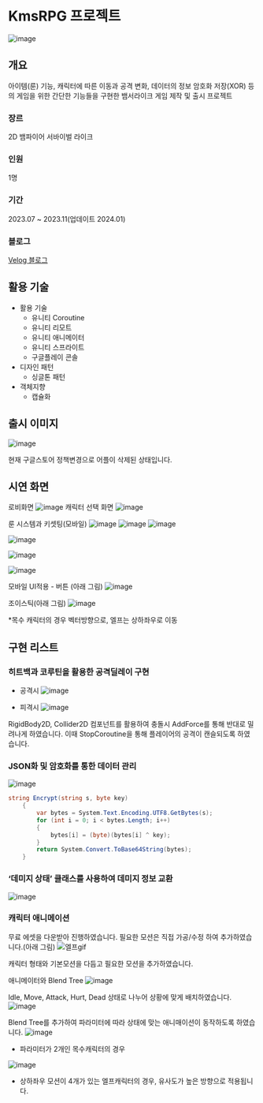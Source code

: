# KmsRPG 프로젝트
 ![image](https://github.com/user-attachments/assets/20e28b7d-7533-4af3-88b8-931a88ceeaec)

## 개요
아이템(룬) 기능, 캐릭터에 따른 이동과 공격 변화, 데이터의 정보 암호화 저장(XOR) 등의 게임을 위한 간단한 기능들을 구현한 뱀서라이크 게임 제작 및 출시 프로젝트

### 장르
2D 뱀파이어 서바이벌 라이크

### 인원
1명

### 기간
2023.07 ~ 2023.11(업데이트 2024.01)

### 블로그
[Velog 블로그](https://velog.io/@wuriae/series/%EC%9A%B0%EB%8B%B9%ED%83%95%ED%83%95-%EC%A2%8C%EC%B6%A9%EC%9A%B0%EB%8F%8C-%EC%9C%A0%EB%8B%88%ED%8B%B0-%EA%B0%9C%EB%B0%9C%EA%B8%B0)

## 활용 기술
- 활용 기술
    - 유니티 Coroutine
    - 유니티 리모트
    - 유니티 애니메이터
    - 유니티 스프라이트
    - 구글플레이 콘솔
- 디자인 패턴
    - 싱글톤 패턴
- 객체지향
    - 캡슐화
 
## 출시 이미지
![image](https://github.com/user-attachments/assets/a014ed85-b66e-4269-9090-352af53bf830)

현재 구글스토어 정책변경으로 어플이 삭제된 상태입니다.

## 시연 화면
로비화면
![image](https://github.com/user-attachments/assets/d40fd1bf-a40a-4a21-8168-f753439b504e)
캐릭터 선택 화면
![image](https://github.com/user-attachments/assets/288cf2ed-7ad3-4921-8c49-08c69c23d077)


룬 시스템과 키셋팅(모바일)
![image](https://github.com/user-attachments/assets/72c2f812-d7b7-48dc-a255-bcfff3ac628c)
![image](https://github.com/user-attachments/assets/e8be58e6-e127-4887-ba0d-4557d71951a3)
![image](https://github.com/user-attachments/assets/b06cbff7-0f8f-494d-be4c-73f8b518b932)



![image](https://github.com/user-attachments/assets/e7a56a4d-cc6b-4bb0-b271-303391be5c56)

![image](https://github.com/user-attachments/assets/9c43d777-b326-4fc6-b63a-9a98bbbd34c5)

![image](https://github.com/user-attachments/assets/0c9d83dd-1195-41ff-9325-e16361aaab5c)

모바일 UI적용 - 버튼 (아래 그림)
![image](https://github.com/user-attachments/assets/a81cf48f-c2c2-4ef0-83b5-3b10c5963682)

조이스틱(아래 그림)
![image](https://github.com/user-attachments/assets/0efc0cfe-c76c-4977-a58e-13b426927c7c)


*목수 캐릭터의 경우 벡터방향으로, 엘프는 상하좌우로 이동

## 구현 리스트
### 히트백과 코루틴을 활용한 공격딜레이 구현
- 공격시
![image](https://github.com/user-attachments/assets/745dae7e-040d-492e-aed8-66ca899c4d59)

- 피격시
![image](https://github.com/user-attachments/assets/382ee8b9-26de-4d5e-bea4-c0aafe969c00)

RigidBody2D, Collider2D 컴포넌트를 활용하여 충돌시 AddForce를 통해 반대로 밀려나게 하였습니다. 이때 StopCoroutine을 통해 플레이어의 공격이 캔슬되도록 하였습니다.

### JSON화 및 암호화를 통한 데이터 관리
![image](https://github.com/user-attachments/assets/d77848e3-079a-4570-8c0f-84442d867fa8)


```csharp
string Encrypt(string s, byte key)
	{
		var bytes = System.Text.Encoding.UTF8.GetBytes(s);
		for (int i = 0; i < bytes.Length; i++)
		{
			bytes[i] = (byte)(bytes[i] ^ key);
		}
		return System.Convert.ToBase64String(bytes);
	}
```

### ‘데미지 상태’ 클래스를 사용하여 데미지 정보 교환
![image](https://github.com/user-attachments/assets/498faa3b-19ed-48fe-8c81-b12724aa86d4)

### 캐릭터 애니메이션
무료 에셋을 다운받아 진행하였습니다. 필요한 모션은 직접 가공/수정 하여 추가하였습니다.(아래 그림)
![엘프gif](https://github.com/user-attachments/assets/c95c90af-69a8-48b8-90fd-8975c117835d)

캐릭터 형태와 기본모션을 다듬고 필요한 모션을 추가하였습니다.

애니메이터와 Blend Tree
![image](https://github.com/user-attachments/assets/a0a4f35f-7356-4147-8f45-e0ec18bdd215)

Idle, Move, Attack, Hurt, Dead 상태로 나누어 상황에 맞게 배치하였습니다.
![image](https://github.com/user-attachments/assets/5c8488a8-ab31-4ff6-a7ea-e601837e5e48)

Blend Tree를 추가하여 파라미터에 따라 상태에 맞는 애니매이션이 동작하도록 하였습니다. 
![image](https://github.com/user-attachments/assets/e3cc7378-1d86-49ab-ac6d-2890e92ee5d5)
- 파라미터가 2개인 목수캐릭터의 경우
  
![image](https://github.com/user-attachments/assets/4896baf3-86da-4813-8c3b-f292dd926ab5)
- 상하좌우 모션이 4개가 있는 엘프캐릭터의 경우, 유사도가 높은 방향으로 적용됩니다.
